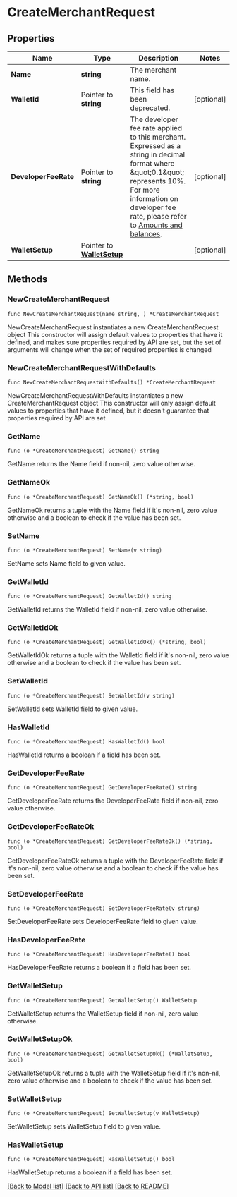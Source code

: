 # CreateMerchantRequest

## Properties

Name | Type | Description | Notes
------------ | ------------- | ------------- | -------------
**Name** | **string** | The merchant name. | 
**WalletId** | Pointer to **string** | This field has been deprecated. | [optional] 
**DeveloperFeeRate** | Pointer to **string** | The developer fee rate applied to this merchant. Expressed as a string in decimal format where \&quot;0.1\&quot; represents 10%. For more information on developer fee rate, please refer to [Amounts and balances](https://www.cobo.com/developers/v2/payments/amounts-and-balances). | [optional] 
**WalletSetup** | Pointer to [**WalletSetup**](WalletSetup.md) |  | [optional] 

## Methods

### NewCreateMerchantRequest

`func NewCreateMerchantRequest(name string, ) *CreateMerchantRequest`

NewCreateMerchantRequest instantiates a new CreateMerchantRequest object
This constructor will assign default values to properties that have it defined,
and makes sure properties required by API are set, but the set of arguments
will change when the set of required properties is changed

### NewCreateMerchantRequestWithDefaults

`func NewCreateMerchantRequestWithDefaults() *CreateMerchantRequest`

NewCreateMerchantRequestWithDefaults instantiates a new CreateMerchantRequest object
This constructor will only assign default values to properties that have it defined,
but it doesn't guarantee that properties required by API are set

### GetName

`func (o *CreateMerchantRequest) GetName() string`

GetName returns the Name field if non-nil, zero value otherwise.

### GetNameOk

`func (o *CreateMerchantRequest) GetNameOk() (*string, bool)`

GetNameOk returns a tuple with the Name field if it's non-nil, zero value otherwise
and a boolean to check if the value has been set.

### SetName

`func (o *CreateMerchantRequest) SetName(v string)`

SetName sets Name field to given value.


### GetWalletId

`func (o *CreateMerchantRequest) GetWalletId() string`

GetWalletId returns the WalletId field if non-nil, zero value otherwise.

### GetWalletIdOk

`func (o *CreateMerchantRequest) GetWalletIdOk() (*string, bool)`

GetWalletIdOk returns a tuple with the WalletId field if it's non-nil, zero value otherwise
and a boolean to check if the value has been set.

### SetWalletId

`func (o *CreateMerchantRequest) SetWalletId(v string)`

SetWalletId sets WalletId field to given value.

### HasWalletId

`func (o *CreateMerchantRequest) HasWalletId() bool`

HasWalletId returns a boolean if a field has been set.

### GetDeveloperFeeRate

`func (o *CreateMerchantRequest) GetDeveloperFeeRate() string`

GetDeveloperFeeRate returns the DeveloperFeeRate field if non-nil, zero value otherwise.

### GetDeveloperFeeRateOk

`func (o *CreateMerchantRequest) GetDeveloperFeeRateOk() (*string, bool)`

GetDeveloperFeeRateOk returns a tuple with the DeveloperFeeRate field if it's non-nil, zero value otherwise
and a boolean to check if the value has been set.

### SetDeveloperFeeRate

`func (o *CreateMerchantRequest) SetDeveloperFeeRate(v string)`

SetDeveloperFeeRate sets DeveloperFeeRate field to given value.

### HasDeveloperFeeRate

`func (o *CreateMerchantRequest) HasDeveloperFeeRate() bool`

HasDeveloperFeeRate returns a boolean if a field has been set.

### GetWalletSetup

`func (o *CreateMerchantRequest) GetWalletSetup() WalletSetup`

GetWalletSetup returns the WalletSetup field if non-nil, zero value otherwise.

### GetWalletSetupOk

`func (o *CreateMerchantRequest) GetWalletSetupOk() (*WalletSetup, bool)`

GetWalletSetupOk returns a tuple with the WalletSetup field if it's non-nil, zero value otherwise
and a boolean to check if the value has been set.

### SetWalletSetup

`func (o *CreateMerchantRequest) SetWalletSetup(v WalletSetup)`

SetWalletSetup sets WalletSetup field to given value.

### HasWalletSetup

`func (o *CreateMerchantRequest) HasWalletSetup() bool`

HasWalletSetup returns a boolean if a field has been set.


[[Back to Model list]](../README.md#documentation-for-models) [[Back to API list]](../README.md#documentation-for-api-endpoints) [[Back to README]](../README.md)


